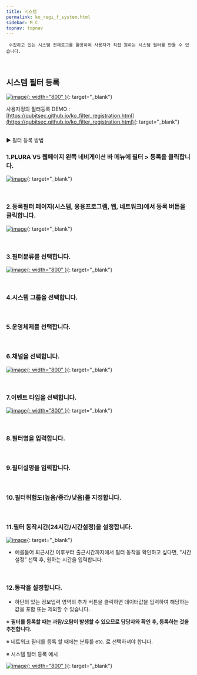 ```yaml
---
title: 시스템
permalink: ko_regi_f_system.html
sidebar: M_C
topnav: topnav
---
```


     수집하고 있는 시스템 전체로그를 활용하여 사용자가 직접 원하는 시스템 필터를 만들 수 있습니다.

<br />
 
## 시스템 필터 등록

[![image](/docs/images/Manual/common/regi/system/1.png){: width="800" }](/docs/images/Manual/common/regi/system/1.png){: target="_blank"}

사용자정의 필터등록 DEMO : [https://qubitsec.github.io/ko_filter_registration.html](https://qubitsec.github.io/ko_filter_registration.html){: target="_blank"}

<br />
▶ 필터 등록 방법

### 1.PLURA V5 웹페이지 왼쪽 네비게이션 바 메뉴에 필터 > 등록을 클릭합니다.
[![image](/docs/images/Manual/common/regi/system/2.png)](/docs/images/Manual/common/regi/system/2.png){: target="_blank"}

<br />

### 2.등록필터 페이지(시스템, 응용프로그램, 웹, 네트워크)에서 등록 버튼을 클릭합니다.
[![image](/docs/images/Manual/common/regi/system/3.png)](/docs/images/Manual/common/regi/system/3.png){: target="_blank"}

<br />

### 3.필터분류를 선택합니다.
[![image](/docs/images/Manual/common/regi/system/4.png){: width="800" }](/docs/images/Manual/common/regi/system/4.png){: target="_blank"}

<br />

### 4.시스템 그룹을 선택합니다.

<br />

### 5.운영체제를 선택합니다.

<br />

### 6.채널을 선택합니다.
[![image](/docs/images/Manual/common/regi/system/5.png){: width="800" }](/docs/images/Manual/common/regi/system/5.png){: target="_blank"}

<br />

### 7.이벤트 타입을 선택합니다.
[![image](/docs/images/Manual/common/regi/system/6.png){: width="800" }](/docs/images/Manual/common/regi/system/6.png){: target="_blank"}

<br />

### 8.필터명을 입력합니다.

<br />

### 9.필터설명을 입력합니다.

<br />

### 10.필터위험도(높음/중간/낮음)를 지정합니다.

<br />

### 11.필터 동작시간(24시간/시간설정)을 설정합니다.
[![image](/docs/images/Manual/common/regi/system/7.png)](/docs/images/Manual/common/regi/system/7.png){: target="_blank"}


- 예를들어 퇴근시간 이후부터 출근시간까지에서 필터 동작을 확인하고 싶다면, “시간설정” 선택 후, 원하는 시간을 입력합니다.

<br />

### 12.동작을 설정합니다.

- 하단의 있는 정보입력 영역의 추가 버튼을 클릭하면 데이터값을 입력하여 해당하는 값을 포함 또는 제외할 수 있습니다.

※ **필터를 등록할 때는 과탐/오탐이 발생할 수 있으므로 담당자와 확인 후, 등록하는 것을 추천합니다.**

※ 네트워크 필터를 등록 할 때에는 분류를 etc. 로 선택하셔야 합니다.

※ 시스템 필터 등록 예시

[![image](/docs/images/Manual/common/regi/system/8.png){: width="800" }](/docs/images/Manual/common/regi/system/8.png){: target="_blank"}


 
